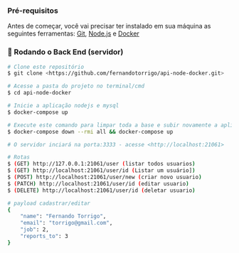 
### Pré-requisitos

Antes de começar, você vai precisar ter instalado em sua máquina as seguintes ferramentas:
[Git](https://git-scm.com), [Node.js](https://nodejs.org/en/) e [Docker](https://www.docker.com/)

### 🎲 Rodando o Back End (servidor)

```bash
# Clone este repositório
$ git clone <https://github.com/fernandotorrigo/api-node-docker.git>

# Acesse a pasta do projeto no terminal/cmd
$ cd api-node-docker

# Inicie a aplicação nodejs e mysql
$ docker-compose up 

# Execute este comando para limpar toda a base e subir novamente a aplicação com os dados iniciais nas tabelas
$ docker-compose down --rmi all && docker-compose up 

# O servidor inciará na porta:3333 - acesse <http://localhost:21061>

# Rotas
$ (GET) http://127.0.0.1:21061/user (listar todos usuarios)
$ (GET) http://localhost:21061/user/id (Listar um usuário])
$ (POST) http://localhost:21061/user/new (criar novo usuario)
$ (PATCH) http://localhost:21061/user/id (editar usuario)
$ (DELETE) http://localhost:21061/user/id (deletar usuario)

# payload cadastrar/editar
{
    "name": "Fernando Torrigo",
    "email": "torrigo@gmail.com",
    "job": 2,
    "reports_to": 3
}

```
